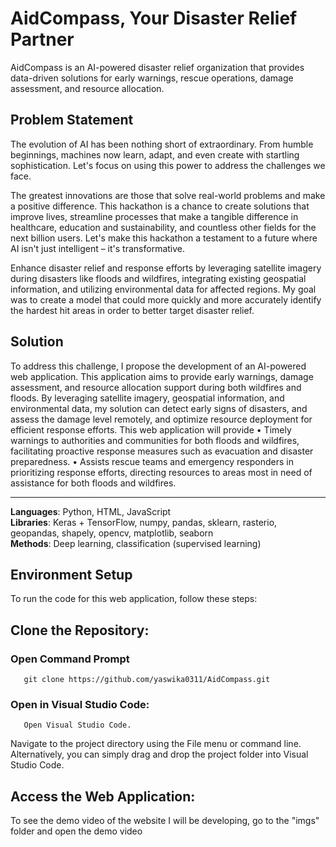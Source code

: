 # AidCompass, Your Disaster Relief Partner

AidCompass is an AI-powered disaster relief organization that provides data-driven solutions for early warnings, rescue operations, damage assessment, and resource allocation.

## Problem Statement
The evolution of AI has been nothing short of extraordinary. From humble beginnings, machines now learn, adapt, and even create with startling sophistication.  Let's focus on using this power to address the challenges we face. 

The greatest innovations are those that solve real-world problems and make a positive difference. This hackathon is a chance to create solutions that improve lives, streamline processes that make a tangible difference in healthcare, education and sustainability, and countless other fields for the next billion users. Let's make this hackathon a testament to a future where AI isn't just intelligent – it's transformative.

 Enhance disaster relief and response efforts by leveraging satellite imagery during disasters like floods and wildfires, integrating existing geospatial information, and utilizing environmental data for affected regions.
My goal was to create a model that could more quickly and more accurately identify the hardest hit areas in order to better target disaster relief.


## Solution

To address this challenge, I propose the development of an AI-powered web application. This application aims to provide early warnings, damage assessment, and resource allocation support during both wildfires and floods. By leveraging satellite imagery, geospatial information, and environmental data, my solution can detect early signs of disasters, and assess the damage level remotely, and optimize resource deployment for efficient response efforts. This web application will provide 
•	Timely warnings to authorities and communities for both floods and wildfires, facilitating proactive response measures such as evacuation and disaster preparedness.
•	Assists rescue teams and emergency responders in prioritizing response efforts, directing resources to areas most in need of assistance for both floods and wildfires.



-----
**Languages**: Python, HTML, JavaScript  
**Libraries**: Keras + TensorFlow, numpy, pandas, sklearn, rasterio, geopandas, shapely, opencv, matplotlib, seaborn  
**Methods**: Deep learning, classification (supervised learning)  


## Environment Setup
 To run the code for this web application, follow these steps:

## Clone the Repository:
### Open Command Prompt
       git clone https://github.com/yaswika0311/AidCompass.git
      
### Open in Visual Studio Code:
       Open Visual Studio Code.
Navigate to the project directory using the File menu or command line.
Alternatively, you can simply drag and drop the project folder into Visual Studio Code.

## Access the Web Application:
   To see the demo video of the website I will be developing, go to the "imgs" folder and open the demo video
